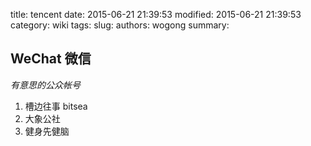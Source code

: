 title: tencent
date: 2015-06-21 21:39:53
modified: 2015-06-21 21:39:53
category: wiki
tags: 
slug: 
authors: wogong
summary:

## WeChat 微信

*有意思的公众帐号*
1. 槽边往事 bitsea
2. 大象公社
3. 健身先健脑

